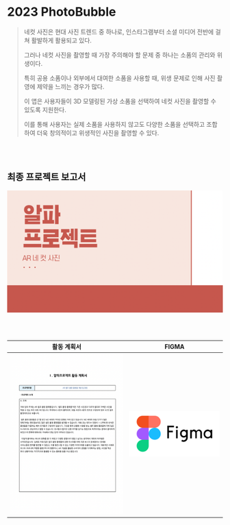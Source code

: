 # 2023 PhotoBubble
>   네컷 사진은 현대 사진 트렌드 중 하나로, 인스타그램부터 소셜 미디어 전반에 걸쳐 활발하게 활용되고 있다. 
>   
>   
>   그러나 네컷 사진을 촬영할 때 가장 주의해야 할 문제 중 하나는 소품의 관리와 위생이다. 
>   
>   
>   특히 공용 소품이나 외부에서 대여한 소품을 사용할 때, 위생 문제로 인해 사진 촬영에 제약을 느끼는 경우가 많다.
>   
>   
>   이 앱은 사용자들이 3D 모델링된 가상 소품을 선택하여 네컷 사진을 촬영할 수 있도록 지원한다. 
>   
>   
>   이를 통해 사용자는 실제 소품을 사용하지 않고도 다양한 소품을 선택하고 조합하여 더욱 창의적이고 위생적인 사진을 촬영할 수 있다.

<br/><br/>

## 최종 프로젝트 보고서
[![IMG](github_image/알파프로젝트.png)](https://docs.google.com/presentation/d/1b8ZE7CYjKXbH12_srzm64hIttytICeLp/edit?usp=sharing&ouid=106819234563187428322&rtpof=true&sd=true)

<br/><br/>

| 활동 계획서 | FIGMA |
|:---:|:---:|
|[![IMG](github_image/활동계획서.png)](https://drive.google.com/file/d/12Phge-HcQ6MMImARjTPsscnfmRIwv5Ly/view?usp=sharing)|[![IMG](github_image/figma_logo.png)](https://www.figma.com/file/vuF2BfiArpOEjrE0vDyBVr/PhotoBubble?type=design&node-id=0%3A1&mode=design&t=cxGcx5cTRvl0Wpgs-1)|

<br/><br/>